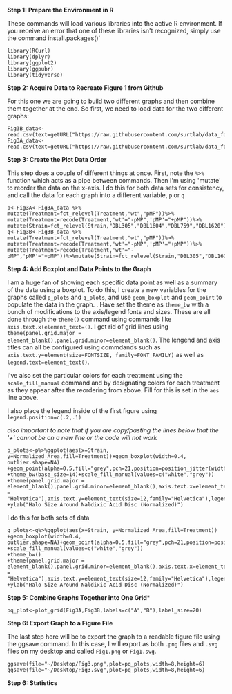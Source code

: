 **Step 1: Prepare the Environment in R**

These commands will load various libraries into the active R environment. If you receive an error that one of these libraries isn't recognized, simply use the command install.packages()`

```
library(RCurl)
library(dplyr)
library(ggplot2)
library(ggpubr)
library(tidyverse)
```

**Step 2: Acquire Data to Recreate Figure 1 from Github**

For this one we are going to build two different graphs and then combine them together at the end. So first, we need to load data for the two different graphs:

```
Fig3B_data<-read.csv(text=getURL("https://raw.githubusercontent.com/surtlab/data_for_figures/master/Final_Putida_Cip_Results.csv"))
Fig3A_data<-read.csv(text=getURL("https://raw.githubusercontent.com/surtlab/data_for_figures/master/Final_Putida_Nal_Results.csv"))
```
**Step 3: Create the Plot Data Order**

This step does a couple of different things at once. First, note the `%>%` function which acts as a pipe between commands. Then I'm using 'mutate' to reorder the data on the x-axis. I do this for both data sets for consistency, and call the data for each graph into a different variable, `p` or `q`

```
p<-Fig3A<-Fig3A_data %>% mutate(Treatment=fct_relevel(Treatment,"wt","pMP"))%>% mutate(Treatment=recode(Treatment,'wt'="-pMP",'pMP'="+pMP"))%>% mutate(Strain=fct_relevel(Strain,"DBL305","DBL1604","DBL759","DBL1620"))
q<-Fig3B<-Fig3B_data %>% mutate(Treatment=fct_relevel(Treatment,"wt","pMP"))%>% mutate(Treatment=recode(Treatment,'wt'="-pMP",'pMP'="+pMP"))%>% mutate(Treatment=recode(Treatment,'wt'="-pMP",'pMP'="+pMP"))%>%mutate(Strain=fct_relevel(Strain,"DBL305","DBL1604","DBL759","DBL1620"))

```

**Step 4: Add Boxplot and Data Points to the Graph**

I am a huge fan of showing each specific data point as well as a summary of the data using a boxplot. To do this, I create a new variables for the graphs called
`p_plots` and `q_plots`, and use `geom_boxplot` and `geom_point` to populate the data in the graph. 
. 
Have set the theme as `theme_bw` with a bunch of modifications to the axis/legend fonts and sizes. These are all done through the `theme()` command using commands like `axis.text.x(element_text=()`. I get rid of grid lines using `theme(panel.grid.major = element_blank(),panel.grid.minor=element_blank()`. The lengend and axis titles can all be configured using commdands such as `axis.text.y=element(size=FONTSIZE, family=FONT_FAMILY)` as well as `legend.text=element_text()`.

I've also set the particular colors for each treatment using the `scale_fill_manual` command and by designating colors for each treatment as they appear after the reordering from above. Fill for this is set in the `aes` line above.

I also place the legend inside of the first figure using `legend.position=c(.2,.1)`

*also important to note that if you are copy/pasting the lines below that the '+' cannot be on a new line or the code will not work*

```
p_plots<-p%>%ggplot(aes(x=Strain, y=Normalized_Area,fill=Treatment))+geom_boxplot(width=0.4, outlier.shape=NA)
+geom_point(alpha=0.5,fill="grey",pch=21,position=position_jitter(width=0.11))
+theme_bw(base_size=14)+scale_fill_manual(values=c("white","grey"))
+theme(panel.grid.major = element_blank(),panel.grid.minor=element_blank(),axis.text.x=element_text(size=12,family = "Helvetica"),axis.text.y=element_text(size=12,family="Helvetica"),legend.position=c(.2,.1),axis.title.x=element_blank(),axis.title.y=element_text(size=14,family="Helvetica"),legend.title=element_blank(),legend.text=element_text(size=12,family="Helvetica"))
+ylab("Halo Size Around Naldixic Acid Disc (Normalized)")
```
I do this for both sets of data
```
q_plots<-q%>%ggplot(aes(x=Strain, y=Normalized_Area,fill=Treatment))
+geom_boxplot(width=0.4, outlier.shape=NA)+geom_point(alpha=0.5,fill="grey",pch=21,position=position_jitter(width=0.11))
+scale_fill_manual(values=c("white","grey"))
+theme_bw()
+theme(panel.grid.major = element_blank(),panel.grid.minor=element_blank(),axis.text.x=element_text(size=12,family = "Helvetica"),axis.text.y=element_text(size=12,family="Helvetica"),legend.position="none",axis.title.x=element_blank(),axis.title.y=element_text(size=14,family="Helvetica"),legend.title=element_blank(),legend.text=element_text(size=10,family="Helvetica"))
+ylab("Halo Size Around Naldixic Acid Disc (Normalized)")
```

**Step 5: Combine Graphs Together into One Grid***

```
pq_plot<-plot_grid(Fig3A,Fig3B,labels=c("A","B"),label_size=20)
```

**Step 6: Export Graph to a Figure File**

The last step here will be to export the graph to a readable figure file using the ggsave command. In this case, I will export as both `.png` files and `.svg` files on my desktop and called `Fig1.png` or `Fig1.svg`.

```
ggsave(file="~/Desktop/Fig3.png",plot=pq_plots,width=8,height=6)
ggsave(file="~/Desktop/Fig3.svg",plot=pq_plots,width=8,height=6)
```


**Step 6: Statistics**
